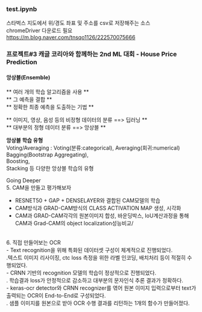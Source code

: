 ### test.ipynb
스타벅스 지도에서 위/경도 좌표 및 주소를 csv로 저장해주는 소스 <br>
chromeDriver 다운로드 필요
https://m.blog.naver.com/tnsqo1126/222570075666

### 프로젝트#3 캐글 코리아와 함께하는 2nd ML 대회 - House Price Prediction<br>

#### 앙상블(Ensemble) <br>
  ** 여러 개의 학습 알고리즘을 사용 **<br>
  ** 그 예측을 결합 **<br>
  ** 정확한 최종 예측을 도출하는 기법 ** <br>

  ** 이미지, 영상, 음성 등의 비정형 데이터의 분류 ==> 딥러닝 ** <br>
  ** 대부분의 정형 데이터 분류 ==> 앙상블 **<br>

  **앙상블 학습 유형**<br>
  Voting/Averaging : Voting(분류:categorical), Averaging(회귀:numerical) <br>
  Bagging(Bootstrap Aggregating), <br>
  Boosting, <br>
  Stacking 등 다양한 앙상블 학습의 유형<br>



Going Deeper<br>
5. CAM을 만들고 평가해보자<br>
   - RESNET50 + GAP + DENSELAYER와 결합된 CAM모델의 학습<br>
   - CAM방식과 GRAD-CAM방식의 CLASS ACTIVATION MAP 생성, 시각화<br>
   - CAM과 GRAD-CAM각각의 원본이미지 합성, 바운딩박스, IoU계산과정을 통해 CAM과 Grad-CAM의 object localization성능비교/ <br>
<br>
6. 직접 만들어보는 OCR<br>
   - Text recognition을 위해 특화된 데이터셋 구성이 체계적으로 진행되었다.<br>
    .텍스트 이미지 리사이징, ctc loss 측정을 위한 라벨 인코딩, 배치처리 등이 적절히 수행되었다.<br>
   - CRNN 기반의 recognition 모델의 학습이 정상적으로 진행되었다.<br>
    . 학습결과 loss가 안정적으로 감소하고 대부분의 문자인식 추론 결과가 정확하다.<br>
   - keras-ocr detector와 CRNN recognizer를 엮어 원본 이미지 입력으로부터 text가 출력되는 OCR이 End-to-End로 구성되었다.<br>
    . 샘플 이미지를 원본으로 받아 OCR 수행 결과를 리턴하는 1개의 함수가 만들어졌다.<br>
    
<br>
